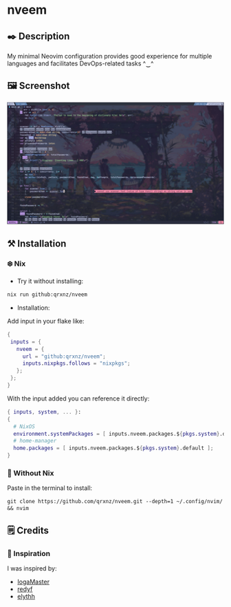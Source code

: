 # nveem

## ✒️ Description
My minimal Neovim configuration provides good experience for multiple languages and facilitates DevOps-related tasks  ^‿^

## 🖼️ Screenshot
![nvim screenshot](./.github/assets/neovim.jpg)

## ⚒️ Installation

### ❄️ Nix
- Try it without installing:
```sh
nix run github:qrxnz/nveem
```
- Installation:  

Add input in your flake like:  
```nix
{
 inputs = {
   nveem = {
     url = "github:qrxnz/nveem";
     inputs.nixpkgs.follows = "nixpkgs";
   };
 };
}
```
With the input added you can reference it directly:  

```nix
{ inputs, system, ... }:
{
  # NixOS
  environment.systemPackages = [ inputs.nveem.packages.${pkgs.system}.default ];
  # home-manager
  home.packages = [ inputs.nveem.packages.${pkgs.system}.default ];
}
```

### 🐧 Without Nix

Paste in the terminal to install:
```
git clone https://github.com/qrxnz/nveem.git --depth=1 ~/.config/nvim/ && nvim
```
## 🗒️ Credits

### 🎨 Inspiration

I was inspired by:
- [IogaMaster](https://github.com/IogaMaster/neovim)
- [redyf](https://github.com/redyf/Moon)
- [elythh](https://github.com/elythh/nixvim)
